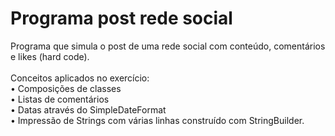 <h1>Programa post rede social</h1>
Programa que simula o post de uma rede social com conteúdo, comentários e likes (hard code).</br>
</br>
Conceitos aplicados no exercício:</br>
• Composições de classes</br>
• Listas de comentários</br>
• Datas através do  SimpleDateFormat</br> 
• Impressão de Strings com várias linhas construído com StringBuilder.</br>
